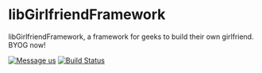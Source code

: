 libGirlfriendFramework
=============

libGirlfriendFramework, a framework for geeks to build their own girlfriend. BYOG now!

[![Message us](https://libgf.github.io/libGirlfriendFramework/images/message-us.png)](https://m.me/libGF)
[![Build Status](https://travis-ci.org/libGF/libGirlfriendFramework.svg?branch=master)](https://travis-ci.org/libGF/libGirlfriendFramework)

